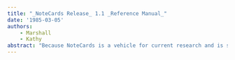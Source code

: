 ```yaml
---
title: "_NoteCards Release_ 1.1 _Reference Manual_"
date: '1985-03-05'
authors: 
    - Marshall
    - Kathy
abstract: "Because NoteCards is a vehicle for current research and is still undergoing development, you may encounter occasional bugs or or be frustrated by seeming deficiencies. This manual has been written with these considerations in mind."
---
```


